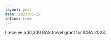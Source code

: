 ```yaml
---
layout: post
date: 2023-05-15
inline: true
---
```


I receive a $1,300 RAS travel grant for ICRA 2023.
